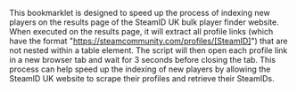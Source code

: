 This bookmarklet is designed to speed up the process of indexing new players on the results page of the SteamID UK bulk player finder website. When executed on the results page, it will extract all profile links (which have the format "https://steamcommunity.com/profiles/[SteamID]") that are not nested within a table element. The script will then open each profile link in a new browser tab and wait for 3 seconds before closing the tab. This process can help speed up the indexing of new players by allowing the SteamID UK website to scrape their profiles and retrieve their SteamIDs.
